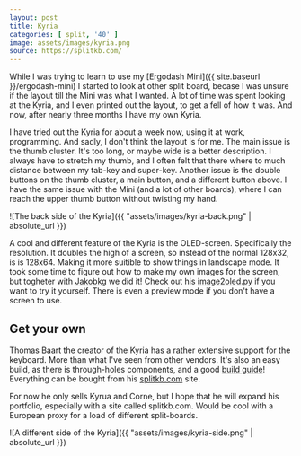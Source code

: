```yaml
---
layout: post
title: Kyria
categories: [ split, '40' ]
image: assets/images/kyria.png
source: https://splitkb.com/
---
```


While I was trying to learn to use my [Ergodash Mini]({{ site.baseurl }}/ergodash-mini) I started to look at other split
board, becase I was unsure if the layout till the Mini was what I wanted. A lot of time was spent looking at the Kyria,
and I even printed out the layout, to get a fell of how it was. And now, after nearly three months I have my own Kyria.

I have tried out the Kyria for about a week now, using it at work, programming. And sadly, I don't think the layout is
for me. The main issue is the thumb cluster. It's too long, or maybe wide is a better description. I always have to
stretch my thumb, and I often felt that there where to much distance between my tab-key and super-key. Another issue is
the double buttons on the thumb cluster, a main button, and a different button above. I have the same issue with the
Mini (and a lot of other boards), where I can reach the upper thumb button without twisting my hand.

![The back side of the Kyria]({{ "assets/images/kyria-back.png" | absolute_url }})

A cool and different feature of the Kyria is the OLED-screen. Specifically the resolution. It doubles the high of a
screen, so instead of the normal 128x32, is is 128x64. Making it more suitible to show things in landscape mode. It took
some time to figure out how to make my own images for the screen, but togheter with
[Jakobkg](https://gist.github.com/jakobkg) we did it!  Check out his
[image2oled.py](https://gist.github.com/jakobkg/189b52f99f409740152a81fb07b9abfc) if you want to try it yourself. There
is even a preview mode if you don't have a screen to use.

## Get your own

Thomas Baart the creator of the Kyria has a rather extensive support for the keyboard. More than what I've seen from
other vendors. It's also an easy build, as there is through-holes components, and a good
[build guide](https://docs.splitkb.com/hc/en-us/categories/360002241559-Build-Guides)! Everything can be bought from his
[splitkb.com](https://splitkb.com/) site. 

For now he only sells Kyrua and Corne, but I hope that he will expand his portfolio, especially with a site called
splitkb.com. Would be cool with a European proxy for a load of different split-boards.

![A different side of the Kyria]({{ "assets/images/kyria-side.png" | absolute_url }})
